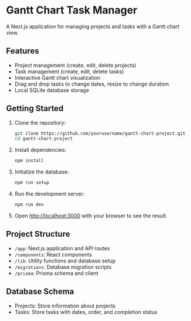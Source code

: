 # Gantt Chart Task Manager

A Next.js application for managing projects and tasks with a Gantt chart view.

## Features

- Project management (create, edit, delete projects)
- Task management (create, edit, delete tasks)
- Interactive Gantt chart visualization
- Drag and drop tasks to change dates, resize to change duration
- Local SQLite database storage

## Getting Started

1. Clone the repository:
   ```bash
   git clone https://github.com/yourusername/gantt-chart-project.git
   cd gantt-chart-project
   ```

2. Install dependencies:
   ```bash
   npm install
   ```

3. Initialize the database:
   ```bash
   npm run setup
   ```

4. Run the development server:
   ```bash
   npm run dev
   ```

5. Open [http://localhost:3000](http://localhost:3000) with your browser to see the result.

## Project Structure

- `/app`: Next.js application and API routes
- `/components`: React components
- `/lib`: Utility functions and database setup
- `/migrations`: Database migration scripts
- `/prisma`: Prisma schema and client

## Database Schema

- Projects: Store information about projects
- Tasks: Store tasks with dates, order, and completion status